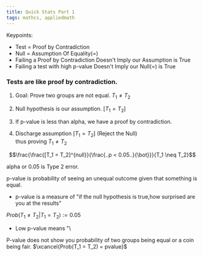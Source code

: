 ```yaml
---
title: Quick Stats Part 1
tags: mathcs, appliedmath
---
```


Keypoints:

* Test = Proof by Contradiction
* Null = Assumption Of Equality(=)
* Failing a Proof by Contradiction Doesn't Imply our Assumption is True
* Failing a test with high p-value Doesn't Imply our Null(=) is True


###  Tests are like proof by contradiction.  

1. Goal: Prove two groups are not equal. $T_1 \neq T_2$  

2. Null hypothesis is our assumption.
[$T_1 = T_2$]

3. If p-value is less than alpha, we have a proof by contradiction.  

4. Discharge assumption $[T_1 = T_2]$ (Reject the Null)   
thus proving $T_1 \neq T_2$ 


$$\frac{\frac{[T_1 = T_2]^{null}}{\frac{..p < 0.05..}{\bot}}}{T_1 \neq T_2}$$

alpha or 0.05 is Type 2 error.   

p-value is probability of seeing an unequal outcome given that something is equal.

* p-value is a measure of "if the null hypothesis is true,how surprised are you at the results"

$Prob(T_1 \neq T_2 | T_1 = T_2) := 0.05$
 
* Low p-value means "\


P-value does not show you probability of two groups being equal or a coin being fair.
$\xcancel{Prob(T_1 = T_2) = pvalue}$

